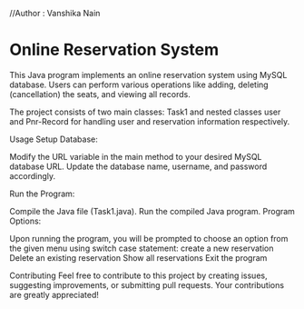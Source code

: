//Author : Vanshika Nain

# Online Reservation System
 
This Java program implements an online reservation system using  MySQL database. Users can perform various operations like adding, deleting (cancellation) the seats, and viewing all records.

The project consists of two main classes: Task1 and nested classes user and Pnr-Record for handling user and reservation information respectively.

Usage
Setup Database:

Modify the URL variable in the main method to your desired MySQL database URL.
Update the database name, username, and password accordingly.

Run the Program:

Compile the Java file (Task1.java).
Run the compiled Java program.
Program Options:

Upon running the program, you will be prompted to choose an option from the given menu using switch case statement:
create a new reservation
Delete an existing reservation
Show all reservations
Exit the program

Contributing
Feel free to contribute to this project by creating issues, suggesting improvements, or submitting pull requests. Your contributions are greatly appreciated!

